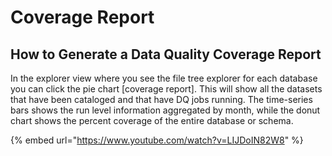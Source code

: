 # Coverage Report

## How to Generate a Data Quality Coverage Report

In the explorer view where you see the file tree explorer for each database you can click the pie chart \[coverage report\].  This will show all the datasets that have been cataloged and that have DQ jobs running.  The time-series bars shows the run level information aggregated by month, while the donut chart shows the percent coverage of the entire database or schema. 

{% embed url="https://www.youtube.com/watch?v=LIJDoIN82W8" %}



